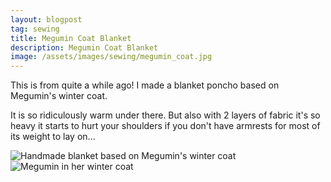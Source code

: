 ```yaml
---
layout: blogpost
tag: sewing
title: Megumin Coat Blanket
description: Megumin Coat Blanket
image: /assets/images/sewing/megumin_coat.jpg
---
```


This is from quite a while ago! I made a blanket poncho based on Megumin's winter coat.

It is so ridiculously warm under there. But also with 2 layers of fabric it's so heavy it starts to hurt your shoulders if you don't have armrests for most of its weight to lay on...

<div class="image-container">
<div class="flexyimage-element">
    <img class="ar43" src="/assets/images/sewing/megumin_coat.jpg" alt="Handmade blanket based on Megumin's winter coat">
</div>
<div class="flexyimage-element">
    <img class="ar34" src="/assets/images/sewing/megumin_ref.png" alt="Megumin in her winter coat">
</div>
</div>
